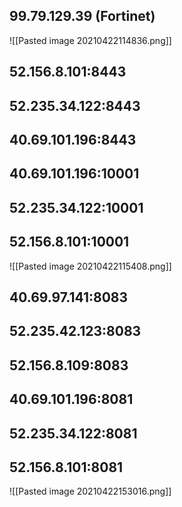 ## 99.79.129.39 (Fortinet)
![[Pasted image 20210422114836.png]]


## 52.156.8.101:8443
## 52.235.34.122:8443
## 40.69.101.196:8443
## 40.69.101.196:10001
## 52.235.34.122:10001
## 52.156.8.101:10001

![[Pasted image 20210422115408.png]]


## 40.69.97.141:8083
## 52.235.42.123:8083
## 52.156.8.109:8083
## 40.69.101.196:8081
## 52.235.34.122:8081
## 52.156.8.101:8081
![[Pasted image 20210422153016.png]]


